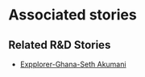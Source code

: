 # Associated stories

<!-- !!DO NOT REMOVE!! start autogenerated hyperlinks -->
## Related R&D Stories
- [Expplorer\-Ghana\-Seth Akumani](/stories/?doc=19_Seth_Ghana-en-US)
<!-- !!DO NOT REMOVE!! end autogenerated hyperlinks -->
